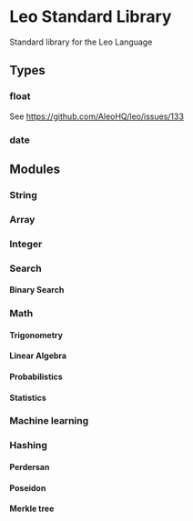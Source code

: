 # Leo Standard Library

Standard library for the Leo Language

## Types

### float
See https://github.com/AleoHQ/leo/issues/133

### date

## Modules

### String

### Array

### Integer

### Search

#### Binary Search

### Math

#### Trigonometry

#### Linear Algebra

#### Probabilistics

#### Statistics

### Machine learning

### Hashing
#### Perdersan
#### Poseidon
#### Merkle tree
